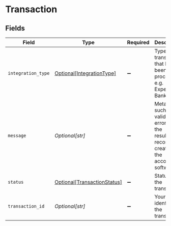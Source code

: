 # Transaction


## Fields

| Field                                                                                          | Type                                                                                           | Required                                                                                       | Description                                                                                    | Example                                                                                        |
| ---------------------------------------------------------------------------------------------- | ---------------------------------------------------------------------------------------------- | ---------------------------------------------------------------------------------------------- | ---------------------------------------------------------------------------------------------- | ---------------------------------------------------------------------------------------------- |
| `integration_type`                                                                             | [Optional[IntegrationType]](../../models/shared/integrationtype.md)                            | :heavy_minus_sign:                                                                             | Type of transaction that has been processed e.g. Expense or Bank Feed.                         | expenses                                                                                       |
| `message`                                                                                      | *Optional[str]*                                                                                | :heavy_minus_sign:                                                                             | Metadata such as validation errors or the resulting record created in the accounting software. |                                                                                                |
| `status`                                                                                       | [Optional[TransactionStatus]](../../models/shared/transactionstatus.md)                        | :heavy_minus_sign:                                                                             | Status of the transaction.                                                                     | Completed                                                                                      |
| `transaction_id`                                                                               | *Optional[str]*                                                                                | :heavy_minus_sign:                                                                             | Your unique idenfier of the transaction.                                                       | aa02271d-ed5f-47f5-be76-778d5905225a                                                           |